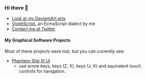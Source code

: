 ### Hi there 👋

- [Look at my DeviantArt arts](https://deviantart.com/hydroper/gallery)
- [VioletScript](https://violetscript.github.io/docs), an EcmaScript dialect by me
- [Contact me at Twitter](https://twitter.com/matheusds365)

#### My Graphical Software Projects

Most of these projects were lost, but you can currently see:

- [Phantasy Star III UI](https://klaider.github.io/preview/ps3@0.1.1)
  - use arrow keys, keys (Z, X), keys (J, K) and equivalent touch controls for navigation.

<!--
**matheusdiasdesouzads/matheusdiasdesouzads** is a ✨ _special_ ✨ repository because its `README.md` (this file) appears on your GitHub profile.

Here are some ideas to get you started:

- 🔭 I’m currently working on ...
- 🌱 I’m currently learning ...
- 👯 I’m looking to collaborate on ...
- 🤔 I’m looking for help with ...
- 💬 Ask me about ...
- 📫 How to reach me: ...
- 😄 Pronouns: ...
- ⚡ Fun fact: ...
-->
